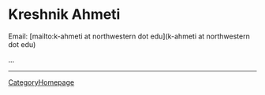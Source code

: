 # Kreshnik Ahmeti

Email: [mailto:k-ahmeti at northwestern dot edu](k-ahmeti at northwestern dot edu)

...

----
[CategoryHomepage](/src/CategoryHomepage/index.md)
